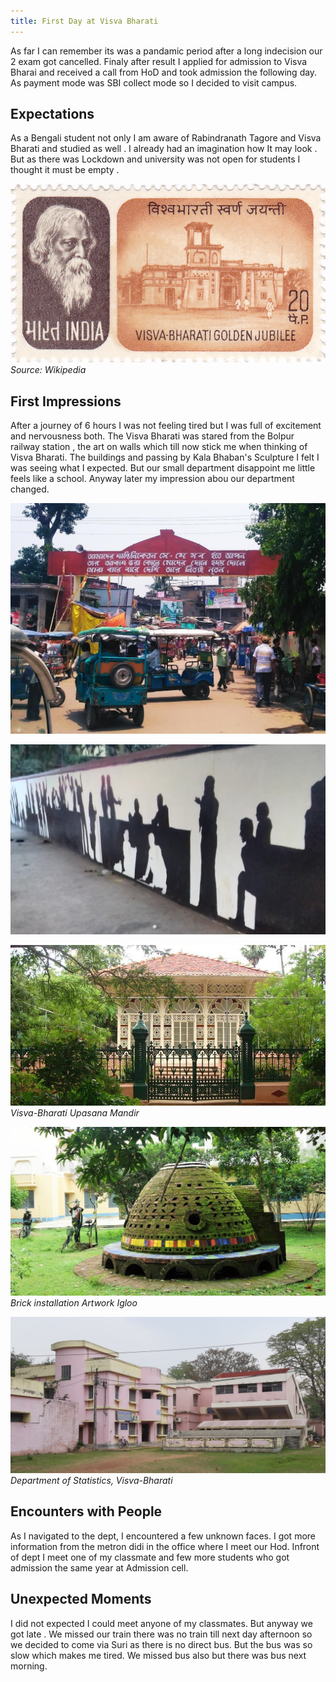 ```yaml
---
title: First Day at Visva Bharati
---
```


As far I can remember its was a pandamic period after a long indecision our 2 exam got cancelled. Finaly after result I applied for admission to Visva Bharai and received a call from HoD and took admission the following day. As payment mode was SBI collect mode so I decided to visit campus.

## Expectations
As a Bengali student not only I am aware of Rabindranath Tagore and Visva Bharati and studied as well . I already had an imagination how It may look . But as there was Lockdown and university was not open for students I thought it must be empty . 

![VisvaBharati by Rabindranath Tagore Stamp](/assets/img/blog/visva-bharati-university-1971-stamp-of-India.jpg)
*Source: Wikipedia*

## First Impressions
After a journey of 6 hours I was not feeling tired but I was full of excitement and nervousness both. The Visva Bharati was stared from the Bolpur railway station , the art on walls which till now stick me when thinking of Visva Bharati. The buildings and passing by Kala Bhaban's Sculpture I felt I was seeing what I expected. But our small department disappoint me little feels like a school. Anyway later my impression abou our department changed.

![](/assets/img/blog/visva-bharati-bolpur-station-gate.jpg)

![Wall painting at VisvaBharati](/assets/img/blog/bolpur-station-art-on-walls.jpg)


![Upasana Mandir](/assets/img/blog/visva-bharati-upasana-mandir.jpg)
*Visva-Bharati Upasana Mandir*


![Brick installation art work Visva-Bharati](/assets/img/blog/visva-bharati-brick-installation-igloo.jpg)
*Brick installation Artwork Igloo*

![VisvaBharti departments](/assets/img/blog/visva-bharati-statistics-dept.jpg)
*Department of Statistics, Visva-Bharati*

## Encounters with People
As I navigated to the dept, I encountered a few unknown faces. I got more information from the metron didi in the office where I meet our Hod. Infront of dept I meet one of my classmate and few more students who got admission the same year at Admission cell. 


## Unexpected Moments
I did not expected I could meet anyone of my classmates. But anyway we got late . We missed our train there was no train till next day afternoon so we decided to come via Suri as there is no direct bus. But the bus was so slow which makes me tired. We missed bus also but there was bus next morning.
